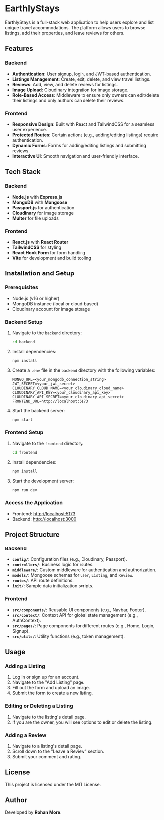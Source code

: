 # EarthlyStays

EarthlyStays is a full-stack web application to help users explore and list unique travel accommodations. The platform allows users to browse listings, add their properties, and leave reviews for others.

## Features

### Backend
- **Authentication**: User signup, login, and JWT-based authentication.
- **Listings Management**: Create, edit, delete, and view travel listings.
- **Reviews**: Add, view, and delete reviews for listings.
- **Image Upload**: Cloudinary integration for image storage.
- **Role-Based Access**: Middleware to ensure only owners can edit/delete their listings and only authors can delete their reviews.

### Frontend
- **Responsive Design**: Built with React and TailwindCSS for a seamless user experience.
- **Protected Routes**: Certain actions (e.g., adding/editing listings) require authentication.
- **Dynamic Forms**: Forms for adding/editing listings and submitting reviews.
- **Interactive UI**: Smooth navigation and user-friendly interface.

## Tech Stack

### Backend
- **Node.js** with **Express.js**
- **MongoDB** with **Mongoose**
- **Passport.js** for authentication
- **Cloudinary** for image storage
- **Multer** for file uploads

### Frontend
- **React.js** with **React Router**
- **TailwindCSS** for styling
- **React Hook Form** for form handling
- **Vite** for development and build tooling

## Installation and Setup

### Prerequisites
- Node.js (v16 or higher)
- MongoDB instance (local or cloud-based)
- Cloudinary account for image storage

### Backend Setup
1. Navigate to the `backend` directory:
   ```bash
   cd backend
   ```
2. Install dependencies:
   ```bash
   npm install
   ```
3. Create a `.env` file in the `backend` directory with the following variables:
   ```env
   MONGO_URL=<your_mongodb_connection_string>
   JWT_SECRET=<your_jwt_secret>
   CLOUDINARY_CLOUD_NAME=<your_cloudinary_cloud_name>
   CLOUDINARY_API_KEY=<your_cloudinary_api_key>
   CLOUDINARY_API_SECRET=<your_cloudinary_api_secret>
   FRONTEND_URL=http://localhost:5173
   ```
4. Start the backend server:
   ```bash
   npm start
   ```

### Frontend Setup
1. Navigate to the `frontend` directory:
   ```bash
   cd frontend
   ```
2. Install dependencies:
   ```bash
   npm install
   ```
3. Start the development server:
   ```bash
   npm run dev
   ```

### Access the Application
- Frontend: [http://localhost:5173](http://localhost:5173)
- Backend: [http://localhost:3000](http://localhost:3000)

## Project Structure

### Backend
- **`config/`**: Configuration files (e.g., Cloudinary, Passport).
- **`controllers/`**: Business logic for routes.
- **`middleware/`**: Custom middleware for authentication and authorization.
- **`models/`**: Mongoose schemas for `User`, `Listing`, and `Review`.
- **`routes/`**: API route definitions.
- **`init/`**: Sample data initialization scripts.

### Frontend
- **`src/components/`**: Reusable UI components (e.g., Navbar, Footer).
- **`src/context/`**: Context API for global state management (e.g., AuthContext).
- **`src/pages/`**: Page components for different routes (e.g., Home, Login, Signup).
- **`src/utils/`**: Utility functions (e.g., token management).

## Usage

### Adding a Listing
1. Log in or sign up for an account.
2. Navigate to the "Add Listing" page.
3. Fill out the form and upload an image.
4. Submit the form to create a new listing.

### Editing or Deleting a Listing
1. Navigate to the listing's detail page.
2. If you are the owner, you will see options to edit or delete the listing.

### Adding a Review
1. Navigate to a listing's detail page.
2. Scroll down to the "Leave a Review" section.
3. Submit your comment and rating.

## License
This project is licensed under the MIT License.

## Author
Developed by **Rohan More**.
